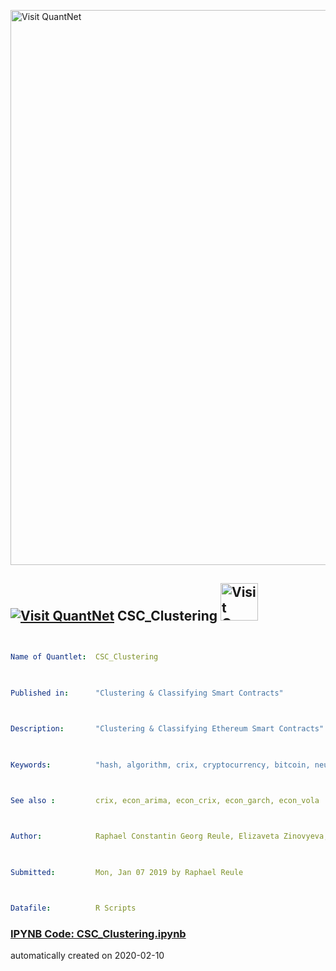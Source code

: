 [<img src="https://github.com/QuantLet/Styleguide-and-FAQ/blob/master/pictures/banner.png" width="888" alt="Visit QuantNet">](http://quantlet.de/)

## [<img src="https://github.com/QuantLet/Styleguide-and-FAQ/blob/master/pictures/qloqo.png" alt="Visit QuantNet">](http://quantlet.de/) **CSC_Clustering** [<img src="https://github.com/QuantLet/Styleguide-and-FAQ/blob/master/pictures/QN2.png" width="60" alt="Visit QuantNet 2.0">](http://quantlet.de/)

```yaml


Name of Quantlet:  CSC_Clustering

 

Published in:      "Clustering & Classifying Smart Contracts"

  

Description:       "Clustering & Classifying Ethereum Smart Contracts"

 

Keywords:          "hash, algorithm, crix, cryptocurrency, bitcoin, neural network, trading, fintech, Ethereum"



See also :         crix, econ_arima, econ_crix, econ_garch, econ_vola



Author:            Raphael Constantin Georg Reule, Elizaveta Zinovyeva, Marvin Gauer

  

Submitted:         Mon, Jan 07 2019 by Raphael Reule

  

Datafile:          R Scripts

```

### [IPYNB Code: CSC_Clustering.ipynb](CSC_Clustering.ipynb)


automatically created on 2020-02-10